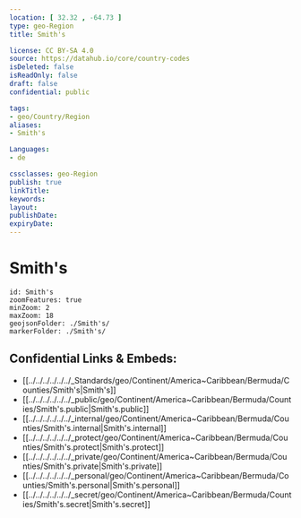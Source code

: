 ```yaml
---
location: [ 32.32 , -64.73 ] 
type: geo-Region
title: Smith's

license: CC BY-SA 4.0
source: https://datahub.io/core/country-codes
isDeleted: false
isReadOnly: false
draft: false
confidential: public

tags:
- geo/Country/Region
aliases:
- Smith's

Languages:
- de

cssclasses: geo-Region
publish: true
linkTitle: 
keywords: 
layout: 
publishDate: 
expiryDate: 
---
```


# Smith's

```leaflet
id: Smith's
zoomFeatures: true 
minZoom: 2 
maxZoom: 18
geojsonFolder: ./Smith's/
markerFolder: ./Smith's/
```


## Confidential Links & Embeds: 
- [[../../../../../../_Standards/geo/Continent/America~Caribbean/Bermuda/Counties/Smith's|Smith's]] 
- [[../../../../../../_public/geo/Continent/America~Caribbean/Bermuda/Counties/Smith's.public|Smith's.public]] 
- [[../../../../../../_internal/geo/Continent/America~Caribbean/Bermuda/Counties/Smith's.internal|Smith's.internal]] 
- [[../../../../../../_protect/geo/Continent/America~Caribbean/Bermuda/Counties/Smith's.protect|Smith's.protect]] 
- [[../../../../../../_private/geo/Continent/America~Caribbean/Bermuda/Counties/Smith's.private|Smith's.private]] 
- [[../../../../../../_personal/geo/Continent/America~Caribbean/Bermuda/Counties/Smith's.personal|Smith's.personal]] 
- [[../../../../../../_secret/geo/Continent/America~Caribbean/Bermuda/Counties/Smith's.secret|Smith's.secret]] 

